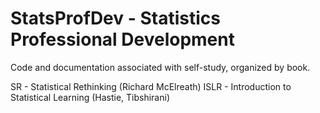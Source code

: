 # StatsProfDev - Statistics Professional Development

Code and documentation associated with self-study, organized by book.

SR - Statistical Rethinking (Richard McElreath)
ISLR - Introduction to Statistical Learning (Hastie, Tibshirani)
